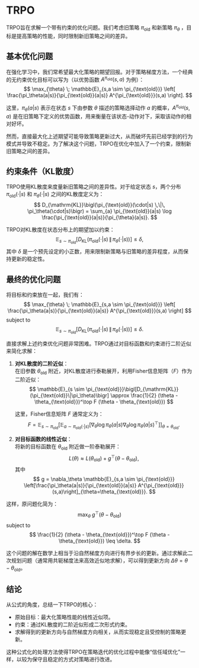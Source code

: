 # TRPO
TRPO旨在求解一个带有约束的优化问题。我们考虑旧策略 $\pi_{\text{old}}$ 和新策略 $\pi_\theta$ ，目标是提高策略的性能，同时限制新旧策略之间的差异。

## 基本优化问题

在强化学习中，我们常希望最大化策略的期望回报。对于策略梯度方法，一个经典的无约束优化目标可以写为（以优势函数 $A^{\pi_{\text{old}}}(s,a)$ 为例）：  
$$
\max_{\theta} \; \mathbb{E}_{s,a \sim \pi_{\text{old}}} \left[ \frac{\pi_\theta(a|s)}{\pi_{\text{old}}(a|s)} A^{\pi_{\text{old}}}(s,a) \right].
$$

这里，$\pi_\theta(a|s)$ 表示在状态 $s$ 下由参数 $\theta$ 描述的策略选择动作 $a$ 的概率，$A^{\pi_{\text{old}}}(s,a)$ 是在旧策略下定义的优势函数，用来衡量在该状态-动作对下，采取该动作的相对好坏。

然而，直接最大化上述期望可能导致策略更新过大，从而破坏先前已经学到的行为模式并导致不稳定。为了解决这个问题，TRPO在优化中加入了一个约束，限制新旧策略之间的差异。

## 约束条件（KL散度）

TRPO使用KL散度来度量新旧策略之间的差异性。对于给定状态 $s$，两个分布 $\pi_{\text{old}}(\cdot|s)$ 和 $\pi_\theta(\cdot|s)$ 之间的KL散度定义为：
$$
D_{\mathrm{KL}}\bigl(\pi_{\text{old}}(\cdot|s) \,\|\, \pi_\theta(\cdot|s)\bigr) = \sum_{a} \pi_{\text{old}}(a|s) \log \frac{\pi_{\text{old}}(a|s)}{\pi_{\theta}(a|s)}.
$$

TRPO对KL散度在状态分布上的期望加以约束：
$$
\mathbb{E}_{s \sim \pi_{\text{old}}}\bigl[D_{\mathrm{KL}}(\pi_{\text{old}}(\cdot|s)\,\|\,\pi_\theta(\cdot|s))\bigr] \leq \delta,
$$
其中 $\delta$ 是一个预先设定的小正数，用来限制新策略与旧策略的差异程度，从而保持更新的稳定性。

## 最终的优化问题

将目标和约束放在一起，我们有：
$$
\max_{\theta} \; \mathbb{E}_{s,a \sim \pi_{\text{old}}} \left[ \frac{\pi_\theta(a|s)}{\pi_{\text{old}}(a|s)} A^{\pi_{\text{old}}}(s,a) \right]
$$
subject to
$$
\mathbb{E}_{s \sim \pi_{\text{old}}}\bigl[D_{\mathrm{KL}}(\pi_{\text{old}}(\cdot|s)\,\|\,\pi_\theta(\cdot|s))\bigr] \leq \delta.
$$

直接求解上述约束优化问题非常困难。TRPO通过对目标函数和约束进行二阶近似来简化求解：

1. **对KL散度的二阶近似**：  
   在旧参数 $\theta_{\text{old}}$ 附近，对KL散度进行泰勒展开，利用Fisher信息矩阵（$F$）作为二阶近似：
   $$
   \mathbb{E}_{s \sim \pi_{\text{old}}}\bigl[D_{\mathrm{KL}}(\pi_{\text{old}}\|\pi_\theta)\bigr] \approx \frac{1}{2} (\theta - \theta_{\text{old}})^\top F (\theta - \theta_{\text{old}})
   $$

   这里，Fisher信息矩阵 $F$ 通常定义为：
   $$
   F = \mathbb{E}_{s \sim \pi_{\text{old}}}\left[ \mathbb{E}_{a \sim \pi_{\text{old}}(\cdot|s)} \left[ \nabla_\theta \log \pi_\theta(a|s) \nabla_\theta \log \pi_\theta(a|s)^\top \right] \right]_{\theta=\theta_{\text{old}}}.
   $$

2. **对目标函数的线性近似**：  
   将新的目标函数在 $\theta_{\text{old}}$ 附近做一阶泰勒展开：
   $$
   L(\theta) \approx L(\theta_{\text{old}}) + g^\top (\theta - \theta_{\text{old}}),
   $$
   其中
   $$
   g = \nabla_\theta \mathbb{E}_{s,a \sim \pi_{\text{old}}} \left[\frac{\pi_\theta(a|s)}{\pi_{\text{old}}(a|s)} A^{\pi_{\text{old}}}(s,a)\right]_{\theta=\theta_{\text{old}}}.
   $$

这样，原问题化简为：
$$
\max_{\theta} \; g^\top (\theta - \theta_{\text{old}})
$$
subject to
$$
\frac{1}{2} (\theta - \theta_{\text{old}})^\top F (\theta - \theta_{\text{old}}) \leq \delta.
$$

这个问题的解在数学上相当于沿自然梯度方向进行有界步长的更新。通过求解此二次规划问题（通常用共轭梯度法来高效近似地求解），可以得到更新方向 $\Delta \theta = \theta - \theta_{\text{old}}$。

## 结论

从公式的角度，总结一下TRPO的核心：

- 原始目标：最大化策略性能的线性近似项。
- 约束：通过KL散度的二阶近似形成二次形式约束。
- 求解得到的更新方向与自然梯度方向相关，从而实现稳定且受控制的策略更新。

这种公式化的处理方法使得TRPO在策略迭代的优化过程中能像“信任域优化”一样，以较为保守且稳定的方式对策略进行改进。